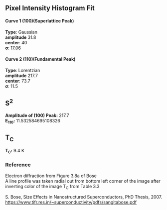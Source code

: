 ## Pixel Intensity Histogram Fit

#### Curve 1 (100)(Superlattice Peak)
**Type**: Gaussian\
**amplitude** 31.8\
**center**: 40\
**σ**: 17.06

#### Curve 2 (110)(Fundamental Peak)
**Type**: Lorentzian\
**amplitude** 217.7\
**center**: 73.7\
**σ**: 11.5



## S<sup>2</sup>

**Amplitude of (100) Peak:** 217.7\
**E<sub>110</sub>:** 11.532584695108326





## T<sub>C</sub>
**T<sub>C</sub>:**  9.4 K



### Reference
Electron diffraction from Figure 3.8a of Bose\
A line profile was taken radial out from bottom left corner of the image after inverting color of the image
T<sub>C</sub> from Table 3.3


S. Bose, Size Effects in Nanostructured Superconductors, PhD Thesis, 2007.
https://www.tifr.res.in/~superconductivity/pdfs/sangitabose.pdf